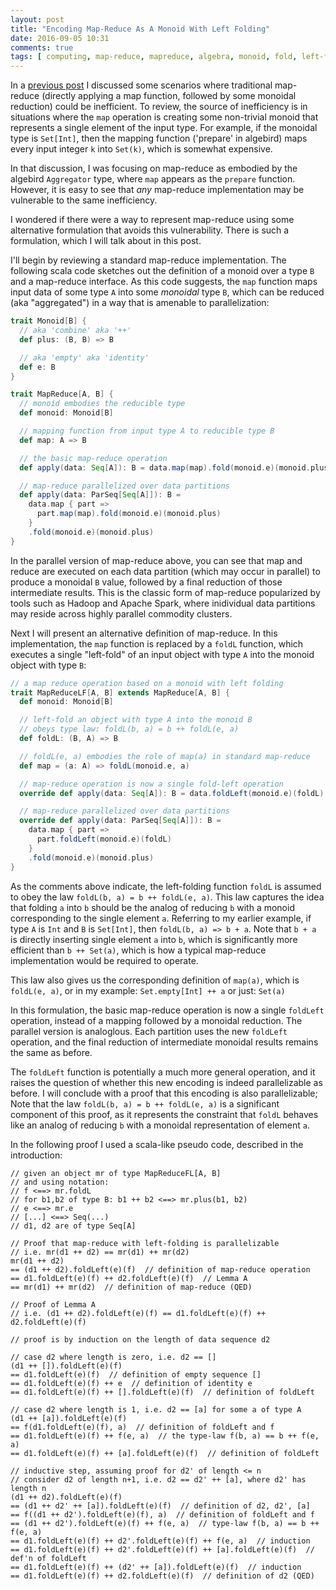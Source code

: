 ```yaml
---
layout: post
title: "Encoding Map-Reduce As A Monoid With Left Folding"
date: 2016-09-05 10:31
comments: true
tags: [ computing, map-reduce, mapreduce, algebra, monoid, fold, left-fold, parallel, scala ]
---
```


In a [previous post](http://erikerlandson.github.io/blog/2015/11/24/the-prepare-operation-considered-harmful-in-algebird/) I discussed some scenarios where traditional map-reduce (directly applying a map function, followed by some monoidal reduction) could be inefficient.
To review, the source of inefficiency is in situations where the `map` operation is creating some non-trivial monoid that represents a single element of the input type.
For example, if the monoidal type is `Set[Int]`, then the mapping function ('prepare' in algebird) maps every input integer `k` into `Set(k)`, which is somewhat expensive.

In that discussion, I was focusing on map-reduce as embodied by the algebird `Aggregator` type, where `map` appears as the `prepare` function.
However, it is easy to see that _any_ map-reduce implementation may be vulnerable to the same inefficiency.

I wondered if there were a way to represent map-reduce using some alternative formulation that avoids this vulnerability.
There is such a formulation, which I will talk about in this post.

I'll begin by reviewing a standard map-reduce implementation.
The following scala code sketches out the definition of a monoid over a type `B` and a map-reduce interface.
As this code suggests, the `map` function maps input data of some type `A` into some _monoidal_ type `B`, which can be reduced (aka "aggregated") in a way that is amenable to parallelization:

``` scala
trait Monoid[B] {
  // aka 'combine' aka '++'
  def plus: (B, B) => B

  // aka 'empty' aka 'identity'
  def e: B
}

trait MapReduce[A, B] {
  // monoid embodies the reducible type
  def monoid: Monoid[B]

  // mapping function from input type A to reducible type B
  def map: A => B

  // the basic map-reduce operation
  def apply(data: Seq[A]): B = data.map(map).fold(monoid.e)(monoid.plus)

  // map-reduce parallelized over data partitions
  def apply(data: ParSeq[Seq[A]]): B =
    data.map { part =>
      part.map(map).fold(monoid.e)(monoid.plus)
    }
    .fold(monoid.e)(monoid.plus)
}
```

In the parallel version of map-reduce above, you can see that map and reduce are executed on each data partition (which may occur in parallel) to produce a monoidal `B` value, followed by a final reduction of those intermediate results.
This is the classic form of map-reduce popularized by tools such as Hadoop and Apache Spark, where inidividual data partitions may reside across highly parallel commodity clusters.

Next I will present an alternative definition of map-reduce.
In this implementation, the `map` function is replaced by a `foldL` function, which executes a single "left-fold" of an input object with type `A` into the monoid object with type `B`:

``` scala
// a map reduce operation based on a monoid with left folding
trait MapReduceLF[A, B] extends MapReduce[A, B] {
  def monoid: Monoid[B]

  // left-fold an object with type A into the monoid B
  // obeys type law: foldL(b, a) = b ++ foldL(e, a)
  def foldL: (B, A) => B

  // foldL(e, a) embodies the role of map(a) in standard map-reduce
  def map = (a: A) => foldL(monoid.e, a)

  // map-reduce operation is now a single fold-left operation
  override def apply(data: Seq[A]): B = data.foldLeft(monoid.e)(foldL)

  // map-reduce parallelized over data partitions
  override def apply(data: ParSeq[Seq[A]]): B =
    data.map { part =>
      part.foldLeft(monoid.e)(foldL)
    }
    .fold(monoid.e)(monoid.plus)
}
```

As the comments above indicate, the left-folding function `foldL` is assumed to obey the law `foldL(b, a) = b ++ foldL(e, a)`.
This law captures the idea that folding `a` into `b` should be the analog of reducing `b` with a monoid corresponding to the single element `a`.
Referring to my earlier example, if type `A` is `Int` and `B` is `Set[Int]`, then `foldL(b, a) => b + a`.
Note that `b + a` is directly inserting single element `a` into `b`, which is significantly more efficient than `b ++ Set(a)`, which is how a typical map-reduce implementation would be required to operate.

This law also gives us the corresponding definition of `map(a)`, which is `foldL(e, a)`, or in my example: `Set.empty[Int] ++ a` or just: `Set(a)`

In this formulation, the basic map-reduce operation is now a single `foldLeft` operation, instead of a mapping followed by a monoidal reduction.
The parallel version is analoglous.
Each partition uses the new `foldLeft` operation, and the final reduction of intermediate monoidal results remains the same as before.

The `foldLeft` function is potentially a much more general operation, and it raises the question of whether this new encoding is indeed parallelizable as before.
I will conclude with a proof that this encoding is also parallelizable;
Note that the law `foldL(b, a) = b ++ foldL(e, a)` is a significant component of this proof, as it represents the constraint that `foldL` behaves like an analog of reducing `b` with a monoidal representation of element `a`.

In the following proof I used a scala-like pseudo code, described in the introduction:

```
// given an object mr of type MapReduceFL[A, B]
// and using notation:
// f <==> mr.foldL
// for b1,b2 of type B: b1 ++ b2 <==> mr.plus(b1, b2)
// e <==> mr.e
// [...] <==> Seq(...)
// d1, d2 are of type Seq[A]

// Proof that map-reduce with left-folding is parallelizable
// i.e. mr(d1 ++ d2) == mr(d1) ++ mr(d2)
mr(d1 ++ d2)
== (d1 ++ d2).foldLeft(e)(f)  // definition of map-reduce operation
== d1.foldLeft(e)(f) ++ d2.foldLeft(e)(f)  // Lemma A
== mr(d1) ++ mr(d2)  // definition of map-reduce (QED)

// Proof of Lemma A
// i.e. (d1 ++ d2).foldLeft(e)(f) == d1.foldLeft(e)(f) ++ d2.foldLeft(e)(f)

// proof is by induction on the length of data sequence d2

// case d2 where length is zero, i.e. d2 == []
(d1 ++ []).foldLeft(e)(f)
== d1.foldLeft(e)(f)  // definition of empty sequence []
== d1.foldLeft(e)(f) ++ e  // definition of identity e
== d1.foldLeft(e)(f) ++ [].foldLeft(e)(f)  // definition of foldLeft

// case d2 where length is 1, i.e. d2 == [a] for some a of type A
(d1 ++ [a]).foldLeft(e)(f)
== f(d1.foldLeft(e)(f), a)  // definition of foldLeft and f
== d1.foldLeft(e)(f) ++ f(e, a)  // the type-law f(b, a) == b ++ f(e, a)
== d1.foldLeft(e)(f) ++ [a].foldLeft(e)(f)  // definition of foldLeft

// inductive step, assuming proof for d2' of length <= n
// consider d2 of length n+1, i.e. d2 == d2' ++ [a], where d2' has length n
(d1 ++ d2).foldLeft(e)(f)
== (d1 ++ d2' ++ [a]).foldLeft(e)(f)  // definition of d2, d2', [a]
== f((d1 ++ d2').foldLeft(e)(f), a)  // definition of foldLeft and f
== (d1 ++ d2').foldLeft(e)(f) ++ f(e, a)  // type-law f(b, a) == b ++ f(e, a)
== d1.foldLeft(e)(f) ++ d2'.foldLeft(e)(f) ++ f(e, a)  // induction
== d1.foldLeft(e)(f) ++ d2'.foldLeft(e)(f) ++ [a].foldLeft(e)(f)  // def'n of foldLeft
== d1.foldLeft(e)(f) ++ (d2' ++ [a]).foldLeft(e)(f)  // induction
== d1.foldLeft(e)(f) ++ d2.foldLeft(e)(f)  // definition of d2 (QED)
```
